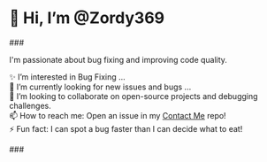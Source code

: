 <h1 align="left">👋 Hi, I’m @Zordy369</h1>
###
<p align="left">I'm passionate about bug fixing and improving code quality.</p>
<p align="left">
✨ I’m interested in Bug Fixing ...<br>
🌱 I’m currently looking for new issues and bugs ...<br>
💞️ I’m looking to collaborate on open-source projects and debugging challenges.<br>
📫 How to reach me: Open an issue in my <a href="https://github.com/Zordy369/contact-me" target="_blank">Contact Me</a> repo!<br>
⚡ Fun fact: I can spot a bug faster than I can decide what to eat!  
</p>
###
<!---
Zordy369/Zordy369 is a ✨ special ✨ repository because its `README.md` (this file) appears on your GitHub profile.
You can click the Preview link to take a look at your changes.
--->
